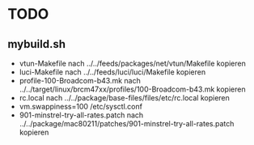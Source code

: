 TODO
====

mybuild.sh
----------

* vtun-Makefile nach ../../feeds/packages/net/vtun/Makefile kopieren
* luci-Makefile nach ../../feeds/luci/luci/Makefile kopieren
* profile-100-Broadcom-b43.mk nach ../../target/linux/brcm47xx/profiles/100-Broadcom-b43.mk kopieren
* rc.local nach ../../package/base-files/files/etc/rc.local kopieren
* vm.swappiness=100 /etc/sysctl.conf
* 901-minstrel-try-all-rates.patch nach ../../package/mac80211/patches/901-minstrel-try-all-rates.patch kopieren
